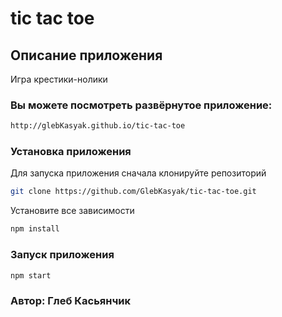 ﻿#  tic tac toe

## Описание приложения

Игра крестики-нолики

### Вы можете посмотреть развёрнутое приложение:
 
```sh
http://glebKasyak.github.io/tic-tac-toe
```

### Установка приложения

Для запуска приложения сначала клонируйте репозиторий

```sh
git clone https://github.com/GlebKasyak/tic-tac-toe.git
```

Установите все зависимости

```sh
npm install
```

### Запуск приложения

```sh
npm start
```

### Автор: Глеб Касьянчик

